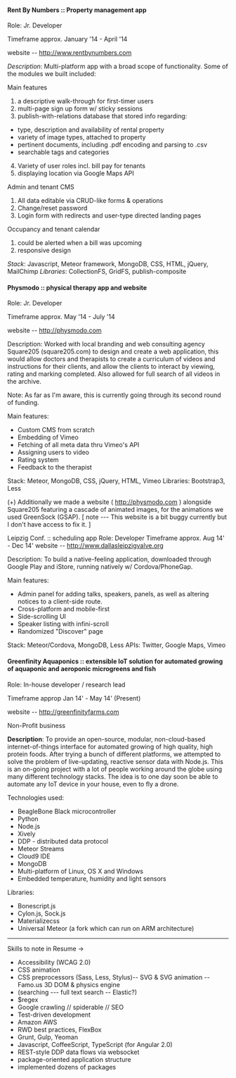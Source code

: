 #### Rent By Numbers :: Property management app

Role: Jr. Developer

Timeframe approx. January '14 - April '14

website -- http://www.rentbynumbers.com

*Description*: Multi-platform app with a broad scope of functionality. Some of the modules we built included:

Main features

1. a descriptive walk-through for first-timer users
2. multi-page sign up form w/ sticky sessions
3. publish-with-relations database that stored info regarding:
  * type, description and availability of rental property
  * variety of image types, attached to property
  * pertinent documents, including .pdf encoding and parsing to .csv
  * searchable tags and categories
4. Variety of user roles incl. bill pay for tenants
5. displaying location via Google Maps API

Admin and tenant CMS
1. All data editable via CRUD-like forms & operations
2. Change/reset password
3. Login form with redirects and user-type directed landing pages

Occupancy and tenant calendar
1. could be alerted when a bill was upcoming
2. responsive design

*Stack*: Javascript, Meteor framework, MongoDB, CSS, HTML, jQuery, MailChimp
*Libraries*: CollectionFS, GridFS, publish-composite


#### Physmodo :: physical therapy app and website

Role: Jr. Developer

Timeframe approx. May '14 - July '14

website -- http://physmodo.com

Description: Worked with local branding and web consulting agency Square205 (square205.com) to design and create a web application, this would allow doctors and therapists to create a curriculum of videos and instructions for their clients, and allow the clients to interact by viewing, rating and marking completed. Also allowed for full search of all videos in the archive. 

Note: As far as I'm aware, this is currently going through its second round of funding.

Main features:
- Custom CMS from scratch
- Embedding of Vimeo
- Fetching of all meta data thru Vimeo's API
- Assigning users to video
- Rating system
- Feedback to the therapist

Stack: Meteor, MongoDB, CSS, jQuery, HTML, Vimeo
Libraries: Bootstrap3, Less

(+) Additionally we made a website ( http://physmodo.com ) alongside Square205 featuring a cascade of animated images, for the animations we used GreenSock (GSAP).
[ note --- This website is a bit buggy currently but I don't have access to fix it. ]



Leipzig Conf. :: scheduling app
Role: Developer
Timeframe approx. Aug 14' - Dec 14'
website -- http://www.dallasleipzigvalve.org

Description: To build a native-feeling application, downloaded through Google Play and iStore, running natively w/ Cordova/PhoneGap.

Main features:
- Admin panel for adding talks, speakers, panels, as well as altering notices to a client-side route.
- Cross-platform and mobile-first
- Side-scrolling UI
- Speaker listing with infini-scroll
- Randomized "Discover" page

Stack: Meteor/Cordova, MongoDB, Less
APIs: Twitter, Google Maps, Vimeo


#### Greenfinity Aquaponics :: extensible IoT solution for automated growing of aquaponic and aeroponic microgreens and fish

Role: In-house developer / research lead

Timeframe approp Jan 14' - May 14' (Present)

website -- http://greenfinityfarms.com

Non-Profit business

**Description**: To provide an open-source, modular, non-cloud-based internet-of-things interface for automated growing of high quality, high protein foods. After trying a bunch of different platforms, we attempted to solve the problem of live-updating, reactive sensor data with Node.js. This is an on-going project with a lot of people working around the globe using many different technology stacks. The idea is to one day soon be able to automate any IoT device in your house, even to fly a drone.

Technologies used:
- BeagleBone Black microcontroller
- Python
- Node.js
- Xively
- DDP - distributed data protocol
- Meteor Streams
- Cloud9 IDE
- MongoDB
- Multi-platform of Linux, OS X and Windows
- Embedded temperature, humidity and light sensors

Libraries: 
- Bonescript.js
- Cylon.js, Sock.js
- Materializecss
- Universal Meteor (a fork which can run on ARM architecture)

***

Skills to note in Resume ->

- Accessibility (WCAG 2.0)
- CSS animation
- CSS preprocessors (Sass, Less, Stylus)-- SVG & SVG animation
-- Famo.us 3D DOM & physics engine
- (searching --- full text search -- Elastic?)
- $regex
- Google crawling // spiderable // SEO
- Test-driven development
- Amazon AWS
- RWD best practices, FlexBox
- Grunt, Gulp, Yeoman
- Javascript, CoffeeScript, TypeScript (for Angular 2.0)
- REST-style DDP data flows via websocket
- package-oriented application structure
- implemented dozens of packages
